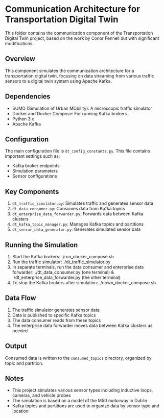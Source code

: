 # Communication Architecture for Transportation Digital Twin

This folder contains the communication component of the Transportation Digital Twin project, based on the work by Conor Fennell but with significant modifications.

## Overview

This component simulates the communication architecture for a transportation digital twin, focusing on data streaming from various traffic sensors to a digital twin system using Apache Kafka.

## Dependencies

- SUMO (Simulation of Urban MObility): A microscopic traffic simulator
- Docker and Docker Compose: For running Kafka brokers
- Python 3.x
- Apache Kafka

## Configuration

The main configuration file is `dt_config_constants.py`. This file contains important settings such as:

- Kafka broker endpoints
- Simulation parameters
- Sensor configurations

## Key Components

1. `dt_traffic_simulator.py`: Simulates traffic and generates sensor data
2. `dt_data_consumer.py`: Consumes data from Kafka topics
3. `dt_enterprise_data_forwarder.py`: Forwards data between Kafka clusters
4. `dt_kafka_topic_manager.py`: Manages Kafka topics and partitions
5. `dt_sensor_data_generator.py`: Generates simulated sensor data

## Running the Simulation

1. Start the Kafka brokers: ./run_docker_compose.sh
2. Run the traffic simulator: ./dt_traffic_simulator.py
3. In separate terminals, run the data consumer and enterprise data forwarder: ./dt_data_consumer.py (one terminal) & ./dt_enterprise_data_forwarder.py (the other terminal)
4. To stop the Kafka brokers after simulation: ./down_docker_compose.sh

## Data Flow

1. The traffic simulator generates sensor data
2. Data is published to specific Kafka topics
3. The data consumer reads from these topics
4. The enterprise data forwarder moves data between Kafka clusters as needed

## Output

Consumed data is written to the `consumed_topics` directory, organized by topic and partition.

## Notes

- This project simulates various sensor types including inductive loops, cameras, and vehicle probes
- The simulation is based on a model of the M50 motorway in Dublin
- Kafka topics and partitions are used to organize data by sensor type and location
